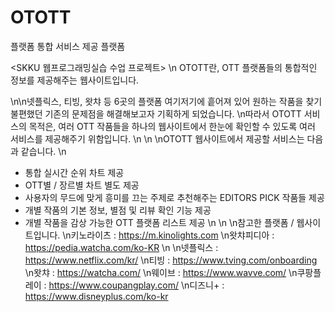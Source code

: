 # OTOTT 
플랫폼 통합 서비스 제공 플랫폼

<SKKU 웹프로그래밍실습 수업 프로젝트>
\n OTOTT란, OTT 플랫폼들의 통합적인 정보를 제공해주는 웹사이트입니다. 

\n\n넷플릭스, 티빙, 왓챠 등 6곳의 플랫폼 여기저기에 흩어져 있어 원하는 작품을 찾기 불편했던 기존의 문제점을 해결해보고자 기획하게 되었습니다. 
\n따라서 OTOTT 서비스의 목적은, 여러 OTT 작품들을 하나의 웹사이트에서 한눈에 확인할 수 있도록 여러 서비스를 제공해주기 위함입니다. 
\n
\n
\nOTOTT 웹사이트에서 제공할 서비스는 다음과 같습니다.
\n
- 통합 실시간 순위 차트 제공
- OTT별 / 장르별 차트 별도 제공
- 사용자의 무드에 맞게 흥미를 끄는 주제로 추천해주는 EDITORS PICK 작품들 제공
- 개별 작품의 기본 정보, 별점 및 리뷰 확인 기능 제공
- 개별 작품을 감상 가능한 OTT 플랫폼 리스트 제공
\n
\n
\n참고한 플랫폼 / 웹사이트입니다.
\n키노라이츠 : https://m.kinolights.com
\n왓챠피디아 : https://pedia.watcha.com/ko-KR
\n
\n넷플릭스 : https://www.netflix.com/kr/
\n티빙 : https://www.tving.com/onboarding
\n왓챠 : https://watcha.com/
\n웨이브 : https://www.wavve.com/
\n쿠팡플레이 : https://www.coupangplay.com/
\n디즈니+ : https://www.disneyplus.com/ko-kr

